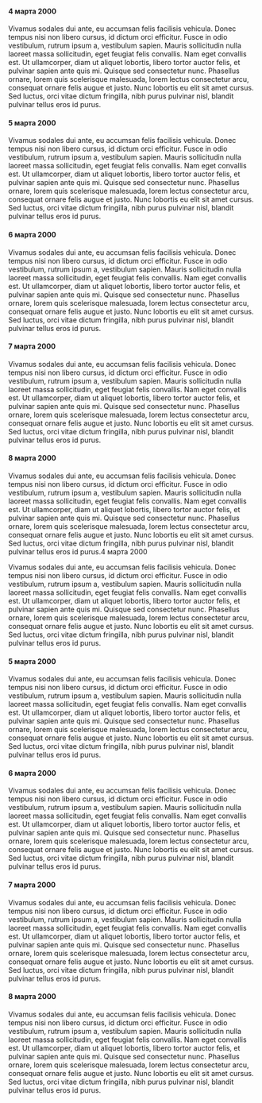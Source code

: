 #### 4 марта 2000

Vivamus sodales dui ante, eu accumsan felis facilisis vehicula. Donec tempus nisi non libero cursus, id dictum orci efficitur. Fusce in odio vestibulum, rutrum ipsum a, vestibulum sapien. Mauris sollicitudin nulla laoreet massa sollicitudin, eget feugiat felis convallis. Nam eget convallis est. Ut ullamcorper, diam ut aliquet lobortis, libero tortor auctor felis, et pulvinar sapien ante quis mi. Quisque sed consectetur nunc. Phasellus ornare, lorem quis scelerisque malesuada, lorem lectus consectetur arcu, consequat ornare felis augue et justo. Nunc lobortis eu elit sit amet cursus. Sed luctus, orci vitae dictum fringilla, nibh purus pulvinar nisl, blandit pulvinar tellus eros id purus.

#### 5 марта 2000

Vivamus sodales dui ante, eu accumsan felis facilisis vehicula. Donec tempus nisi non libero cursus, id dictum orci efficitur. Fusce in odio vestibulum, rutrum ipsum a, vestibulum sapien. Mauris sollicitudin nulla laoreet massa sollicitudin, eget feugiat felis convallis. Nam eget convallis est. Ut ullamcorper, diam ut aliquet lobortis, libero tortor auctor felis, et pulvinar sapien ante quis mi. Quisque sed consectetur nunc. Phasellus ornare, lorem quis scelerisque malesuada, lorem lectus consectetur arcu, consequat ornare felis augue et justo. Nunc lobortis eu elit sit amet cursus. Sed luctus, orci vitae dictum fringilla, nibh purus pulvinar nisl, blandit pulvinar tellus eros id purus.

#### 6 марта 2000

Vivamus sodales dui ante, eu accumsan felis facilisis vehicula. Donec tempus nisi non libero cursus, id dictum orci efficitur. Fusce in odio vestibulum, rutrum ipsum a, vestibulum sapien. Mauris sollicitudin nulla laoreet massa sollicitudin, eget feugiat felis convallis. Nam eget convallis est. Ut ullamcorper, diam ut aliquet lobortis, libero tortor auctor felis, et pulvinar sapien ante quis mi. Quisque sed consectetur nunc. Phasellus ornare, lorem quis scelerisque malesuada, lorem lectus consectetur arcu, consequat ornare felis augue et justo. Nunc lobortis eu elit sit amet cursus. Sed luctus, orci vitae dictum fringilla, nibh purus pulvinar nisl, blandit pulvinar tellus eros id purus.

#### 7 марта 2000

Vivamus sodales dui ante, eu accumsan felis facilisis vehicula. Donec tempus nisi non libero cursus, id dictum orci efficitur. Fusce in odio vestibulum, rutrum ipsum a, vestibulum sapien. Mauris sollicitudin nulla laoreet massa sollicitudin, eget feugiat felis convallis. Nam eget convallis est. Ut ullamcorper, diam ut aliquet lobortis, libero tortor auctor felis, et pulvinar sapien ante quis mi. Quisque sed consectetur nunc. Phasellus ornare, lorem quis scelerisque malesuada, lorem lectus consectetur arcu, consequat ornare felis augue et justo. Nunc lobortis eu elit sit amet cursus. Sed luctus, orci vitae dictum fringilla, nibh purus pulvinar nisl, blandit pulvinar tellus eros id purus.

#### 8 марта 2000

Vivamus sodales dui ante, eu accumsan felis facilisis vehicula. Donec tempus nisi non libero cursus, id dictum orci efficitur. Fusce in odio vestibulum, rutrum ipsum a, vestibulum sapien. Mauris sollicitudin nulla laoreet massa sollicitudin, eget feugiat felis convallis. Nam eget convallis est. Ut ullamcorper, diam ut aliquet lobortis, libero tortor auctor felis, et pulvinar sapien ante quis mi. Quisque sed consectetur nunc. Phasellus ornare, lorem quis scelerisque malesuada, lorem lectus consectetur arcu, consequat ornare felis augue et justo. Nunc lobortis eu elit sit amet cursus. Sed luctus, orci vitae dictum fringilla, nibh purus pulvinar nisl, blandit pulvinar tellus eros id purus.4 марта 2000

Vivamus sodales dui ante, eu accumsan felis facilisis vehicula. Donec tempus nisi non libero cursus, id dictum orci efficitur. Fusce in odio vestibulum, rutrum ipsum a, vestibulum sapien. Mauris sollicitudin nulla laoreet massa sollicitudin, eget feugiat felis convallis. Nam eget convallis est. Ut ullamcorper, diam ut aliquet lobortis, libero tortor auctor felis, et pulvinar sapien ante quis mi. Quisque sed consectetur nunc. Phasellus ornare, lorem quis scelerisque malesuada, lorem lectus consectetur arcu, consequat ornare felis augue et justo. Nunc lobortis eu elit sit amet cursus. Sed luctus, orci vitae dictum fringilla, nibh purus pulvinar nisl, blandit pulvinar tellus eros id purus.

#### 5 марта 2000

Vivamus sodales dui ante, eu accumsan felis facilisis vehicula. Donec tempus nisi non libero cursus, id dictum orci efficitur. Fusce in odio vestibulum, rutrum ipsum a, vestibulum sapien. Mauris sollicitudin nulla laoreet massa sollicitudin, eget feugiat felis convallis. Nam eget convallis est. Ut ullamcorper, diam ut aliquet lobortis, libero tortor auctor felis, et pulvinar sapien ante quis mi. Quisque sed consectetur nunc. Phasellus ornare, lorem quis scelerisque malesuada, lorem lectus consectetur arcu, consequat ornare felis augue et justo. Nunc lobortis eu elit sit amet cursus. Sed luctus, orci vitae dictum fringilla, nibh purus pulvinar nisl, blandit pulvinar tellus eros id purus.

#### 6 марта 2000

Vivamus sodales dui ante, eu accumsan felis facilisis vehicula. Donec tempus nisi non libero cursus, id dictum orci efficitur. Fusce in odio vestibulum, rutrum ipsum a, vestibulum sapien. Mauris sollicitudin nulla laoreet massa sollicitudin, eget feugiat felis convallis. Nam eget convallis est. Ut ullamcorper, diam ut aliquet lobortis, libero tortor auctor felis, et pulvinar sapien ante quis mi. Quisque sed consectetur nunc. Phasellus ornare, lorem quis scelerisque malesuada, lorem lectus consectetur arcu, consequat ornare felis augue et justo. Nunc lobortis eu elit sit amet cursus. Sed luctus, orci vitae dictum fringilla, nibh purus pulvinar nisl, blandit pulvinar tellus eros id purus.

#### 7 марта 2000

Vivamus sodales dui ante, eu accumsan felis facilisis vehicula. Donec tempus nisi non libero cursus, id dictum orci efficitur. Fusce in odio vestibulum, rutrum ipsum a, vestibulum sapien. Mauris sollicitudin nulla laoreet massa sollicitudin, eget feugiat felis convallis. Nam eget convallis est. Ut ullamcorper, diam ut aliquet lobortis, libero tortor auctor felis, et pulvinar sapien ante quis mi. Quisque sed consectetur nunc. Phasellus ornare, lorem quis scelerisque malesuada, lorem lectus consectetur arcu, consequat ornare felis augue et justo. Nunc lobortis eu elit sit amet cursus. Sed luctus, orci vitae dictum fringilla, nibh purus pulvinar nisl, blandit pulvinar tellus eros id purus.

#### 8 марта 2000

Vivamus sodales dui ante, eu accumsan felis facilisis vehicula. Donec tempus nisi non libero cursus, id dictum orci efficitur. Fusce in odio vestibulum, rutrum ipsum a, vestibulum sapien. Mauris sollicitudin nulla laoreet massa sollicitudin, eget feugiat felis convallis. Nam eget convallis est. Ut ullamcorper, diam ut aliquet lobortis, libero tortor auctor felis, et pulvinar sapien ante quis mi. Quisque sed consectetur nunc. Phasellus ornare, lorem quis scelerisque malesuada, lorem lectus consectetur arcu, consequat ornare felis augue et justo. Nunc lobortis eu elit sit amet cursus. Sed luctus, orci vitae dictum fringilla, nibh purus pulvinar nisl, blandit pulvinar tellus eros id purus.


